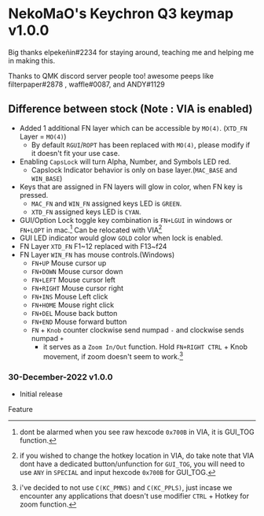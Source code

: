 # NekoMaO's Keychron Q3 keymap v1.0.0
Big thanks elpekeñin#2234 for staying around, teaching me and helping me in making this.

Thanks to QMK discord server people too! awesome peeps like filterpaper#2878 , waffle#0087, and ANDY#1129

## Difference between stock (Note : VIA is enabled)
- Added 1 additional FN layer which can be accessible by `MO(4)`. (`XTD_FN` Layer = `MO(4)`)
  - By default `RGUI`/`ROPT` has been replaced with `MO(4)`, please modify if it doesn't fit your use case. 
- Enabling `CapsLock` will turn Alpha, Number, and Symbols LED red.
  - Capslock Indicator behavior is only on base layer.(`MAC_BASE` and `WIN_BASE`)
- Keys that are assigned in FN layers will glow in color, when FN key is pressed.
  - `MAC_FN` and `WIN_FN` assigned keys LED is `GREEN`.
  - `XTD_FN` assigned keys LED is `CYAN`.
- GUI/Option Lock toggle key combination is `FN+LGUI` in windows or `FN+LOPT` in mac.[^1] Can be relocated with VIA[^2]
- GUI LED indicator would glow `GOLD` color when lock is enabled.
- FN Layer `XTD_FN` F1~12 replaced with F13~f24
- FN Layer `WIN_FN` has mouse controls.(Windows)
  - `FN+UP` Mouse cursor up
  - `FN+DOWN` Mouse cursor down
  - `FN+LEFT` Mouse cursor left
  - `FN+RIGHT` Mouse cursor right
  - `FN+INS` Mouse Left click
  - `FN+HOME` Mouse right click
  - `FN+DEL` Mouse back button
  - `FN+END` Mouse forward button
  - `FN` + `Knob` counter clockwise send numpad `-` and clockwise sends numpad `+`
    - it serves as a `Zoom In/Out` function. Hold `FN+RIGHT CTRL` + Knob movement, if zoom doesn't seem to work.[^3]

[^1]: dont be alarmed when you see raw hexcode `0x700B` in VIA, it is GUI_TOG function.
[^2]: if you wished to change the hotkey location in VIA, do take note that VIA dont have a dedicated button/unfunction for `GUI_TOG`, you will need to use `ANY` in `SPECIAL` and input hexcode `0x700B` for GUI_TOG.
[^3]: i've decided to not use `C(KC_PMNS)` and `C(KC_PPLS)`, just incase we encounter any applications that doesn't use modifier `CTRL` + Hotkey for zoom function.

### 30-December-2022 v1.0.0
- Initial release

Feature
